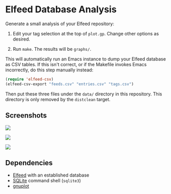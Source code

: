 # Elfeed Database Analysis

Generate a small analysis of your Elfeed repository:

1. Edit your tag selection at the top of `plot.gp`. Change other
   options as desired.

2. Run `make`. The results will be `graphs/`.

This will automatically run an Emacs instance to dump your Elfeed
database as CSV tables. If this isn't correct, or if the Makefile
invokes Emacs incorrectly, do this step manually instead:

~~~cl
(require 'elfeed-csv)
(elfeed-csv-export "feeds.csv" "entries.csv" "tags.csv")
~~~

Then put these three files under the `data/` directory in this
repository. This directory is only removed by the `distclean` target.

## Screenshots

![](http://i.imgur.com/iyqTOU5.png)

![](http://i.imgur.com/w7etMiy.png)

![](http://i.imgur.com/dAqRT8q.png)

## Dependencies

* [Elfeed](https://github.com/skeeto/elfeed) with an established database
* [SQLite](https://sqlite.org/) command shell (`sqlite3`)
* [gnuplot](http://gnuplot.info/)
